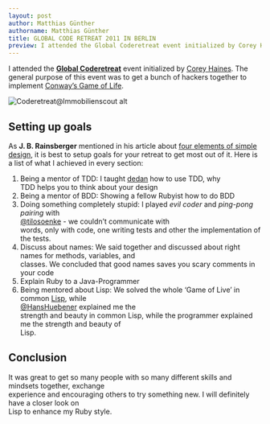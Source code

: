 ```yaml
---
layout: post
author: Matthias Günther
authorname: Matthias Günther
title: GLOBAL CODE RETREAT 2011 IN BERLIN
preview: I attended the Global Coderetreat event initialized by Corey Haines2. The general purpose of this event was to get a bunch of hackers together to implement Conway’s Game of Life.
---
```


I attended the [**Global Coderetreat**](http://coderetreat.org/ "coderetreat") event initialized by [Corey Haines](http://coreyhaines.com/ "Corey Haines"). The general purpose of this event was to get a bunch of hackers together to implement [Conway’s Game of Life](http://en.wikipedia.org/wiki/Conway%27s_Game_of_Life "Conway's Game of Life").

![](http://farm8.staticflickr.com/7029/6452198253_ca6e01b7f4.jpg "Coderetreat@Immobilienscout alt")


## Setting up goals

As **J. B. Rainsberger** mentioned in his article about [four elements of simple design](http://www.jbrains.ca/permalink/the-four-elements-of-simple-design "four elements of simple design"), it is best to setup goals for your retreat to get most out of it. Here is a list of what I achieved in every section:

1.  Being a mentor of TDD: I taught [dedan](https://github.com/dedan "dedan") how to use TDD, why  
    TDD helps you to think about your design
2.  Being a mentor of BDD: Showing a fellow Rubyist how to do BDD
3.  Doing something completely stupid: I played _evil coder_ and _ping-pong pairing_ with  
    [@tilosoenke](http://twitter.com/#%21/tilosoenke "@tilosoenke") - we couldn’t communicate with  
    words, only with code, one writing tests and other the implementation of the tests.
4.  Discuss about names: We said together and discussed about right names for methods, variables, and  
    classes. We concluded that good names saves you scary comments in your code
5.  Explain Ruby to a Java-Programmer
6.  Being mentored about Lisp: We solved the whole ‘Game of Live’ in common [Lisp](http://en.wikipedia.org/wiki/Lisp_%28programming_language%29 "Lisp"), while  
    [@HansHuebener](http://twitter.com/#%21/hanshuebner "@HansHuebener") explained me the  
    strength and beauty in common Lisp, while the programmer explained me the strength and beauty of  
    Lisp.

## Conclusion

It was great to get so many people with so many different skills and mindsets together, exchange  
experience and encouraging others to try something new. I will definitely have a closer look on  
Lisp to enhance my Ruby style.
